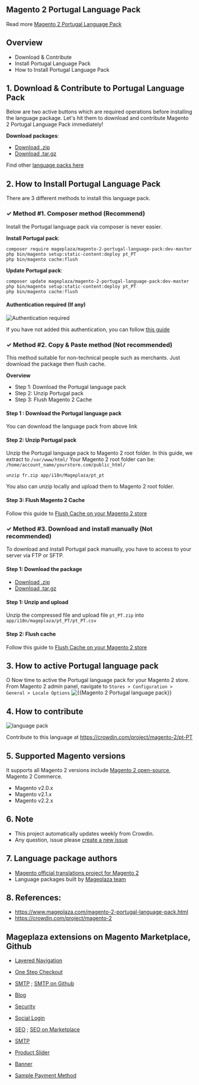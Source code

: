 ## Magento 2 Portugal Language Pack



Read more [Magento 2 Portugal Language Pack](https://www.mageplaza.com/magento-2-portugal-language-pack.html)


## Overview

- Download & Contribute
- Install Portugal Language Pack
- How to Install Portugal Language Pack

## 1. Download & Contribute to Portugal Language Pack

Below are two active buttons which are required operations before installing the language package. Let's hit them to download and contribute Magento 2 Portugal Language Pack immediately!

**Download packages**:

- [Download .zip](https://github.com/mageplaza/magento-2-portugal-language-pack/archive/master.zip)
- [Download .tar.gz](https://github.com/mageplaza/magento-2-portugal-language-pack/tarball/master)


Find other [language packs here](https://www.mageplaza.com/kb/magento-2-language-pack/)

## 2. How to Install Portugal Language Pack

There are 3 different methods to install this language pack.

### ✓ Method #1. Composer method (Recommend)
Install the Portugal language pack via composer is never easier.

**Install Portugal pack**:

```
composer require mageplaza/magento-2-portugal-language-pack:dev-master
php bin/magento setup:static-content:deploy pt_PT
php bin/magento cache:flush

```


**Update  Portugal pack**:

```
composer update mageplaza/magento-2-portugal-language-pack:dev-master
php bin/magento setup:static-content:deploy pt_PT
php bin/magento cache:flush

```

#### Authentication required (If any)

![Authentication required](https://cdn.mageplaza.com/media/general/dmryiPk.png)

If you have not added this authentication, you can follow [this guide](http://devdocs.magento.com/guides/v2.0/install-gde/prereq/connect-auth.html)


### ✓ Method #2. Copy & Paste method (Not recommended)

This method suitable for non-technical people such as merchants. Just download the package then flush cache.

**Overview**

- Step 1: Download the Portugal language pack
- Step 2: Unzip Portugal pack
- Step 3: Flush Magento 2 Cache

#### Step 1 : Download the Portugal language pack

You can download the language pack from above link

#### Step 2: Unzip Portugal pack

Unzip the Portugal language pack to Magento 2 root folder. In this guide, we extract to `/var/www/html/`
Your Magento 2 root folder can be: `/home/account_name/yourstore.com/public_html/`

```
unzip fr.zip app/i18n/Mageplaza/pt_pt
```

You also can unzip locally and upload them to Magento 2 root folder.

#### Step 3: Flush Magento 2 Cache

Follow this guide to [Flush Cache on your Magento 2 store](https://www.mageplaza.com/kb/how-flush-enable-disable-cache.html)


### ✓ Method #3. Download and install manually (Not recommended)

To download and install Portugal pack manually, you have to access to your server via FTP or SFTP.

#### Step 1: Download the package

- [Download .zip](https://github.com/mageplaza/magento-2-portugal-language-pack/archive/master.zip)
- [Download .tar.gz](https://github.com/mageplaza/magento-2-portugal-language-pack/tarball/master)

#### Step 1: Unzip and upload

Unzip the compressed file and upload file `pt_PT.zip` into `app/i18n/mageplaza/pt_PT/pt_PT.csv`

#### Step 2: Flush cache

Follow this guide to [Flush Cache on your Magento 2 store](https://www.mageplaza.com/kb/how-flush-enable-disable-cache.html)


## 3. How to active Portugal language pack
O
Now time to active the Portugal language pack for your Magento 2 store. From Magento 2 admin panel, navigate to `Stores > Configuration > General > Locale Options`
![{{Magento 2 Portugal language pack}}](https://cdn.mageplaza.com/media/general/aPSUA0l.png)


## 4. How to contribute

![language pack](http://progressed.io/bar/81?title=translated)

Contribute to this language at https://crowdin.com/project/magento-2/pt-PT

## 5. Supported Magento versions

It supports all Magento 2 versions include [Magento 2 open-source](https://www.mageplaza.com/download-magento/), Magento 2 Commerce.


- Magento v2.0.x
- Magento v2.1.x
- Magento v2.2.x



## 6. Note

- This project automatically updates weekly from Crowdin.
- Any question, issue please [create a new issue](https://github.com/mageplaza/magento-2-portugal-language-pack/issues/new)

## 7. Language package authors

- [Magento official translations project for Magento 2](https://crowdin.com/project/magento-2)
- Language packages built by [Mageplaza team](https://www.mageplaza.com/)


## 8. References:

- https://www.mageplaza.com/magento-2-portugal-language-pack.html
- https://crowdin.com/project/magento-2








## Mageplaza extensions on Magento Marketplace, Github


- [Layered Navigation](https://marketplace.magento.com/mageplaza-layered-navigation-m2.html)
- [One Step Checkout](https://marketplace.magento.com/mageplaza-magento-2-one-step-checkout-extension.html)
- [SMTP](https://marketplace.magento.com/mageplaza-module-smtp.html) ; [SMTP on Github](https://github.com/mageplaza/magento-2-smtp)
- [Blog](https://github.com/mageplaza/magento-2-blog)
- [Security](https://marketplace.magento.com/mageplaza-module-security.html)
- [Social Login](https://github.com/mageplaza/magento-2-social-login)

- [SEO](https://github.com/mageplaza/magento-2-seo) ; [SEO on Marketplace](https://marketplace.magento.com/mageplaza-magento-2-seo-extension.html)

- [SMTP](https://github.com/mageplaza/magento-2-smtp)

- [Product Slider](https://github.com/mageplaza/magento-2-product-slider)

- [Banner](https://github.com/mageplaza/magento-2-banner-slider)

- [Sample Payment Method](https://github.com/mageplaza/magento-2-sample-payment-method)




